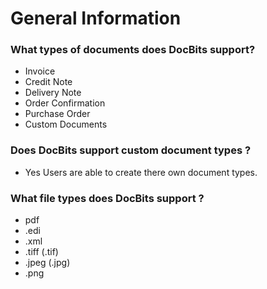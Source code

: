 # General Information

### What types of documents does DocBits support?

* Invoice&#x20;
* Credit Note&#x20;
* Delivery Note
* Order Confirmation
* Purchase Order&#x20;
* Custom Documents

### Does DocBits support custom document types ?&#x20;

* Yes Users are able to create there own document types.

### What file types does DocBits support ?

* pdf
* .edi
* .xml
* .tiff  (.tif)
* .jpeg  (.jpg)
* .png


